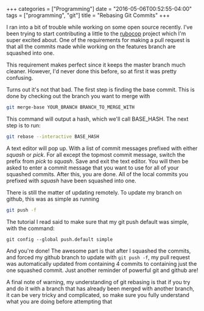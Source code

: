 +++
categories = ["Programming"]
date = "2016-05-06T00:52:55-04:00"
tags = ["programming", "git"]
title = "Rebasing Git Commits"
+++

I ran into a bit of trouble while working on some open source recently. I've
been trying to start contributing a little to the
[rubocop](https://github.com/bbatsov/rubocop/) project which I'm super excited
about. One of the requirements for making a pull request is that all the commits
made while working on the features branch are squashed into one.

This requirement makes perfect since it keeps the master branch much cleaner.
However, I'd never done this before, so at first it was pretty confusing.

Turns out it's not that bad. The first step is finding the base commit. This is
done by checking out the branch you want to merge with

```bash
git merge-base YOUR_BRANCH BRANCH_TO_MERGE_WITH
```

This command will output a hash, which we'll call BASE\_HASH. The next step is to
run:

```bash
git rebase --interactive BASE_HASH
```

A text editor will pop up. With a list of commit messages prefixed with either
*squash* or *pick*. For all except the topmost commit message, switch the prefix
from *pick* to *squash*. Save and exit the text editor. You will then be asked
to enter a commit message that you want to use for all of your squashed commits.
After this, you are done. All of the local commits you prefixed with *squash*
have been squashed into one.

There is still the matter of updating remotely. To update my branch on github,
this was as simple as running

```bash
git push -f
```

 The tutorial I read said to make sure that my git push default was simple, with
 the command:

 ```
 git config --global push.default simple
 ```

 And you're done! The awesome part is that after I squashed the commits, and
 forced my github branch to update with `git push -f`, my pull request was
 automatically updated from containing 4 commits to containing just the one
 squashed commit. Just another reminder of powerful git and github are!

 A final note of warning, my understanding of git rebasing is that if you try
 and do it with a branch that has already been merged with another branch, it
 can be very tricky and complicated, so make sure you fully understand what you
 are doing before attempting that

